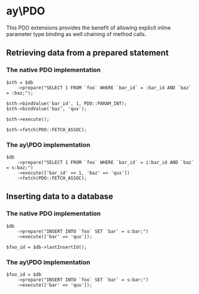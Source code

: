 # ay\PDO

This PDO extensions provides the benefit of allowing explicit inline parameter type binding as well chaining of method calls.

## Retrieving data from a prepared statement

### The native PDO implementation

```
$sth = $db
	->prepare("SELECT 1 FROM `foo` WHERE `bar_id` = :bar_id AND `baz` = :baz;");

$sth->bindValue('bar_id', 1, PDO::PARAM_INT);
$sth->bindValue('baz', 'qux');

$sth->execute();

$sth->fetch(PDO::FETCH_ASSOC);
```

### The ay\PDO implementation

```
$db
	->prepare("SELECT 1 FROM `foo` WHERE `bar_id` = i:bar_id AND `baz` = s:baz;")
	->execute(['bar_id' => 1, 'baz' => 'qux'])
	->fetch(PDO::FETCH_ASSOC);
```

## Inserting data to a database

### The native PDO implementation

```
$db
	->prepare("INSERT INTO `foo` SET `bar` = s:bar;")
	->execute(['bar' => 'qux']);

$foo_id = $db->lastInsertId();
```

### The ay\PDO implementation

```
$foo_id = $db
	->prepare("INSERT INTO `foo` SET `bar` = s:bar;")
	->execute(['bar' => 'qux']);
```